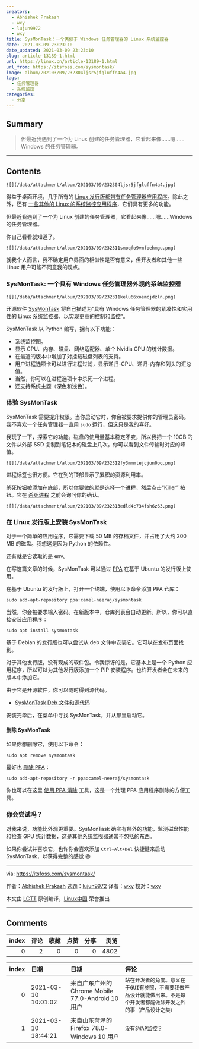 ```yaml
---
creators:
  - Abhishek Prakash
  - wxy
  - lujun9972
  - wxy
title: SysMonTask：一个类似于 Windows 任务管理器的 Linux 系统监控器
date: 2021-03-09 23:23:10
date_updated: 2021-03-09 23:23:10
slug: article-13189-1.html
url: https://linux.cn/article-13189-1.html
url_from: https://itsfoss.com/sysmontask/
image: album/202103/09/232304ljsr5jfgluffn4a4.jpg
tags:
  - 任务管理器
  - 系统监控
categories:
  - 分享
---
```


## Summary

> 但最近我遇到了一个为 Linux 创建的任务管理器，它看起来像……嗯……Windows 的任务管理器。

***

<!-- more -->

## Contents

`![](/data/attachment/album/202103/09/232304ljsr5jfgluffn4a4.jpg)`

得益于桌面环境，几乎所有的 [Linux 发行版都带有任务管理器应用程序](https://itsfoss.com/task-manager-linux/)。除此之外，还有 [一些其他的 Linux 的系统监控应用程序](https://itsfoss.com/linux-system-monitoring-tools/)，它们具有更多的功能。

但最近我遇到了一个为 Linux 创建的任务管理器，它看起来像……嗯……Windows 的任务管理器。

你自己看看就知道了。

`![](/data/attachment/album/202103/09/232311smoqfo9vmfoehmgu.png)`

就我个人而言，我不确定用户界面的相似性是否有意义，但开发者和其他一些 Linux 用户可能不同意我的观点。

### SysMonTask: 一个具有 Windows 任务管理器外观的系统监控器

`![](/data/attachment/album/202103/09/232311kelu66xoemcjdzln.png)`

开源软件 [SysMonTask](https://github.com/KrispyCamel4u/SysMonTask) 将自己描述为“具有 Windows 任务管理器的紧凑性和实用性的 Linux 系统监控器，以实现更高的控制和监控”。

SysMonTask 以 Python 编写，拥有以下功能：

* 系统监控图。
* 显示 CPU、内存、磁盘、网络适配器、单个 Nvidia GPU 的统计数据。
* 在最近的版本中增加了对挂载磁盘列表的支持。
* 用户进程选项卡可以进行进程过滤，显示递归-CPU、递归-内存和列头的汇总值。
* 当然，你可以在进程选项卡中杀死一个进程。
* 还支持系统主题（深色和浅色）。

### 体验 SysMonTask

SysMonTask 需要提升权限。当你启动它时，你会被要求提供你的管理员密码。我不喜欢一个任务管理器一直用 `sudo` 运行，但这只是我的喜好。

我玩了一下，探索它的功能。磁盘的使用量基本稳定不变，所以我把一个 10GB 的文件从外部 SSD 复制到笔记本的磁盘上几次。你可以看到文件传输时对应的峰值。

`![](/data/attachment/album/202103/09/232312fy3mmmtejcjun0pq.png)`

进程标签也很方便。它在列的顶部显示了累积的资源利用率。

杀死按钮被添加在底部，所以你要做的就是选择一个进程，然后点击“Killer” 按钮。它在 [杀死进程](https://itsfoss.com/how-to-find-the-process-id-of-a-program-and-kill-it-quick-tip/) 之前会询问你的确认。

`![](/data/attachment/album/202103/09/232313edld4c734fsh6z63.png)`

### 在 Linux 发行版上安装 SysMonTask

对于一个简单的应用程序，它需要下载 50 MB 的存档文件，并占用了大约 200 MB 的磁盘。我想这是因为 Python 的依赖性。

还有就是它读取的是 env。

在写这篇文章的时候，SysMonTask 可以通过 [PPA](https://itsfoss.com/ppa-guide/) 在基于 Ubuntu 的发行版上使用。

在基于 Ubuntu 的发行版上，打开一个终端，使用以下命令添加 PPA 仓库：

```shell
sudo add-apt-repository ppa:camel-neeraj/sysmontask
```

当然，你会被要求输入密码。在新版本中，仓库列表会自动更新。所以，你可以直接安装应用程序：

```shell
sudo apt install sysmontask
```

基于 Debian 的发行版也可以尝试从 deb 文件中安装它。它可以在发布页面找到。

对于其他发行版，没有现成的软件包。令我惊讶的是，它基本上是一个 Python 应用程序，所以可以为其他发行版添加一个 PIP 安装程序。也许开发者会在未来的版本中添加它。

由于它是开源软件，你可以随时得到源代码。

* [SysMonTask Deb 文件和源代码](https://github.com/KrispyCamel4u/SysMonTask/releases)

安装完毕后，在菜单中寻找 SysMonTask，并从那里启动它。

#### 删除 SysMonTask

如果你想删除它，使用以下命令：

```shell
sudo apt remove sysmontask
```

最好也 [删除 PPA](https://itsfoss.com/how-to-remove-or-delete-ppas-quick-tip/)：

```shell
sudo add-apt-repository -r ppa:camel-neeraj/sysmontask
```

你也可以在这里 [使用 PPA 清除](https://itsfoss.com/ppa-purge/) 工具，这是一个处理 PPA 应用程序删除的方便工具。

### 你会尝试吗？

对我来说，功能比外观更重要。SysMonTask 确实有额外的功能，监测磁盘性能和检查 GPU 统计数据，这是其他系统监视器通常不包括的东西。

如果你尝试并喜欢它，也许你会喜欢添加 `Ctrl+Alt+Del` 快捷键来启动 SysMonTask，以获得完整的感觉 :smiley:

---

via: <https://itsfoss.com/sysmontask/>

作者：[Abhishek Prakash](https://itsfoss.com/author/abhishek/) 选题：[lujun9972](https://github.com/lujun9972) 译者：[wxy](https://github.com/wxy) 校对：[wxy](https://github.com/wxy)

本文由 [LCTT](https://github.com/LCTT/TranslateProject) 原创编译，[Linux中国](https://linux.cn/) 荣誉推出

***

## Comments


|   index |   评论 |   收藏 |   点赞 |   分享 |   浏览 |
|--------:|-------:|-------:|-------:|-------:|-------:|
|       0 |      2 |      0 |      0 |      0 |   4802 |

|   index | 日期                | 日期                                              | 评论                                                                                                                    |
|--------:|:--------------------|:--------------------------------------------------|:------------------------------------------------------------------------------------------------------------------------|
|       0 | 2021-03-10 10:01:02 | 来自广东广州的 Chrome Mobile 77.0-Android 10 用户 | `站在开发者的角度。意义在于GUI有参照，不需要我做产品设计就能做出来。不是每个开发者都能做除开发之外的事（产品设计之类）` |
|       1 | 2021-03-10 18:44:21 | 来自山东菏泽的 Firefox 78.0-Windows 10 用户       | `没有SWAP监控？`                                                                                                        |
